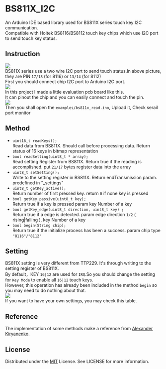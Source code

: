 # BS811X_I2C
An Arduino IDE based library used for BS811X series touch key I2C communication.\
Compatible with Holtek BS8116/BS8112 touch key chips which use I2C port to send touch key status.

## Instruction
<img src="https://p.sda1.dev/22/f76c19cdd6ce67ed42ffd01f1fcd1108/bs81162.jpg">\
BS811X series use a two wire I2C port to send touch status.In above picture, they are PIN `17/18` (for 8116) or `13/14` (for 8112)\
First you should connect chip I2C port to Arduino I2C port.\
<img src="https://docs.arduino.cc/static/5f90596512320d9577cfa9638fdb6115/a6d36/wiring.png">\
In this project I made a little evaluation pcb board like this.\
It can pinout the chip and you can easily connect and touch the pin.\
<img src="https://p.sda1.dev/22/6218041ae19225e7db8a5dd80f6f0a67/bs81163.jpg">\
Then you shall open the `examples/bs811x_read.ino`, Upload it, Check serail port monitor

## Method
- `uint16_t readKeys();`\
Read data from BS811X. Should call before processing data.
Return status of 16 keys in bitmap representation
- `bool readSetting(uint8_t * array);`\
Read setting Register from BS811X. 
Return true if the reading is accomplished.
put `21/17` bytes register data into the array
- `uint8_t setSetting();`\
Write to the setting register in BS811X. 
Return endTransmission param.
predefined in "_settings"
- `uint8_t getKey_active();`\
Return number of first pressed key.
return `0` if none key is pressed
- `bool getKey_passive(uint8_t key);`\
Return true if a key is pressed
param key Number of a key
- `bool getKey_edge(uint8_t direction, uint8_t key) ;`\
Return true if a edge is detected.
param edge direction `1/2` ( rising|falling ), key Number of a key
- `bool begin(String chip);`\
Return true if the initialize process has been a success.
param chip type `"8116"/"8112"`

## Setting
BS811X setting is very different from TTP229. It's through writing to the setting register of BS811X.\
By default，KEY `16|12` are used for `IRQ`.So you should change the setting for  `Key Mode` to enable all  `16|12` touch keys.\
However, this operation has already been included in the method `begin` so you may need to do nothing about that.\
<img src="https://p.sda1.dev/22/347373bb7b4b73f693a3d7355c450031/bs81164.jpg">\
If you want to have your own settings, you may check this table.

## Reference
The implementation of some methods make a reference from [Alexander Kiryanenko](https://github.com/kiryanenko/TTP229).

## License
Distributed under the [MIT](https://opensource.org/license/mit) License. See LICENSE for more information.
